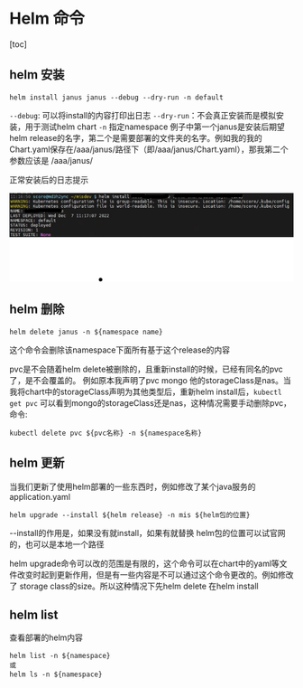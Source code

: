 # Helm 命令

[toc]

## helm 安装

```shell
helm install janus janus --debug --dry-run -n default
```

`--debug`: 可以将install的内容打印出日志
`--dry-run`：不会真正安装而是模拟安装，用于测试helm chart
`-n` 指定namespace
例子中第一个janus是安装后期望helm release的名字，第二个是需要部署的文件夹的名字。例如我的我的Chart.yaml保存在/aaa/janus/路径下（即/aaa/janus/Chart.yaml），那我第二个参数应该是 /aaa/janus/

正常安装后的日志提示

![图 1](asset_IMG/%20helm%20cmd/IMG_20221210-154446110.png)  

## helm 删除

```shell
helm delete janus -n ${namespace name}
```

这个命令会删除该namespace下面所有基于这个release的内容

pvc是不会随着helm delete被删除的，且重新install的时候，已经有同名的pvc了，是不会覆盖的。
例如原本我声明了pvc mongo 他的storageClass是nas。当我将chart中的storageClass声明为其他类型后，重新helm install后，`kubectl get pvc` 可以看到mongo的storageClass还是nas，这种情况需要手动删除pvc，命令:

``` shell
kubectl delete pvc ${pvc名称} -n ${namespace名称}
```

## helm 更新

当我们更新了使用helm部署的一些东西时，例如修改了某个java服务的application.yaml

```shell
helm upgrade --install ${helm release} -n mis ${helm包的位置}
```

--install的作用是，如果没有就install，如果有就替换
helm包的位置可以试官网的，也可以是本地一个路径

helm upgrade命令可以改的范围是有限的，这个命令可以在chart中的yaml等文件改变时起到更新作用，但是有一些内容是不可以通过这个命令更改的。例如修改了 storage class的size。所以这种情况下先helm delete 在helm install

## helm list

查看部署的helm内容

```shell
helm list -n ${namespace}
或
helm ls -n ${namespace}
```
